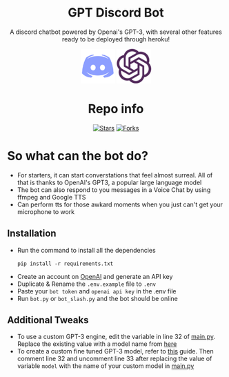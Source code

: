 <div align="center">

# GPT Discord Bot
A discord chatbot powered by Openai's GPT-3, with several other features ready to be deployed through heroku!

<img src="https://raw.githubusercontent.com/ota0912/GPT-discord-bot/main/media/discord.png" height="80"/> 
<img src="https://raw.githubusercontent.com/ota0912/GPT-discord-bot/main/media/gpt3.png" height="80"/>

# Repo info
  
<a href="https://github.com/ota0912/GPT-discord-bot/stargazers/"><img title="Stars" src="https://img.shields.io/github/stars/ota0912/GPT-discord-bot?color=green&style=flat-square"></a>
<a href="https://github.com/ota0912/GPT-discord-bot/network/members"><img title="Forks" src="https://img.shields.io/github/forks/ota0912/GPT-discord-bot?color=green&style=flat-square"></a>

</div>

# So what can the bot do?
- For starters, it can start converstations that feel almost surreal. All of that is thanks to OpenAI's GPT3, a popular large language model
- The bot can also respond to you messages in a Voice Chat by using ffmpeg and Google TTS
- Can perform tts for those awkard moments when you just can't get your microphone to work
  
## Installation

- Run the command to install all the dependencies
  ```
  pip install -r requirements.txt
  ```
- Create an account on [OpenAI](https://openai.com/api/) and generate an API key
- Duplicate & Rename the `.env.example` file to `.env`
- Paste your `bot token` and `openai api key` in the .env file
- Run `bot.py` or `bot_slash.py` and the bot should be online

## Additional Tweaks
<!--
- To enable tts, you'll have to manually install ffmpeg by following [this](https://www.geeksforgeeks.org/how-to-install-ffmpeg-on-windows/) tutorial 
-->
- To use a custom GPT-3 engine, edit the variable in line 32 of [main.py](main.py). Replace the existing value with a model name from [here](https://beta.openai.com/docs/models/gpt-3)
- To create a custom fine tuned GPT-3 model, refer to [this](https://beta.openai.com/docs/guides/fine-tuning) guide. Then comment line 32 and uncomment line 33 after replacing the value of variable `model` with the name of your custom model in [main.py](main.py)

